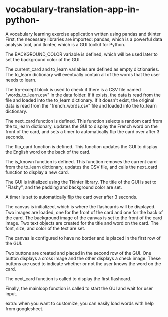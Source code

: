 # vocabulary-translation-app-in-python-
A vocabulary learning exercise application written using pandas and tkinter
First, the necessary libraries are imported: pandas, which is a powerful data analysis tool, and tkinter, which is a GUI toolkit for Python.

The BACKGROUND_COLOR variable is defined, which will be used later to set the background color of the GUI.

The current_card and to_learn variables are defined as empty dictionaries. The to_learn dictionary will eventually contain all of the words that the user needs to learn.

The try-except block is used to check if there is a CSV file named "words_to_learn.csv" in the data folder. If it exists, the data is read from the file and loaded into the to_learn dictionary. If it doesn't exist, the original data is read from the "french_words.csv" file and loaded into the to_learn dictionary.

The next_card function is defined. This function selects a random card from the to_learn dictionary, updates the GUI to display the French word on the front of the card, and sets a timer to automatically flip the card over after 3 seconds.

The flip_card function is defined. This function updates the GUI to display the English word on the back of the card.

The is_known function is defined. This function removes the current card from the to_learn dictionary, updates the CSV file, and calls the next_card function to display a new card.

The GUI is initialized using the Tkinter library. The title of the GUI is set to "Flashy", and the padding and background color are set.

A timer is set to automatically flip the card over after 3 seconds.

The canvas is initialized, which is where the flashcards will be displayed. Two images are loaded, one for the front of the card and one for the back of the card. The background image of the canvas is set to the front of the card image. Two text objects are created for the title and word on the card. The font, size, and color of the text are set.

The canvas is configured to have no border and is placed in the first row of the GUI.

Two buttons are created and placed in the second row of the GUI. One button displays a cross image and the other displays a check image. These buttons are used to indicate whether or not the user knows the word on the card.

The next_card function is called to display the first flashcard.

Finally, the mainloop function is called to start the GUI and wait for user input.


extra: when you want to customize, you can easily load words with help from googlesheet.
